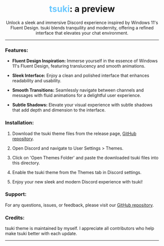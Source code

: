 <div align="center">

# <span style="color: #6ac8ff;">tsuki</span>: a preview

Unlock a sleek and immersive Discord experience inspired by Windows 11's Fluent Design. tsuki blends tranquility and modernity, offering a refined interface that elevates your chat environment.

</div>

---

### Features:

- **Fluent Design Inspiration:** Immerse yourself in the essence of Windows 11's Fluent Design, featuring translucency and smooth animations.
  
- **Sleek Interface:** Enjoy a clean and polished interface that enhances readability and usability.

- **Smooth Transitions:** Seamlessly navigate between channels and messages with fluid animations for a delightful user experience.

- **Subtle Shadows:** Elevate your visual experience with subtle shadows that add depth and dimension to the interface.

### Installation:

1. Download the tsuki theme files from the release page, [GitHub repository](https://github.com/tsuki-discord/tsuki-theme).
  
2. Open Discord and navigate to User Settings > Themes.

3. Click on 'Open Themes Folder' and paste the downloaded tsuki files into this directory.

4. Enable the tsuki theme from the Themes tab in Discord settings.

5. Enjoy your new sleek and modern Discord experience with tsuki!

### Support:

For any questions, issues, or feedback, please visit our [GitHub repository](https://github.com/tsuki-discord/tsuki-theme).

### Credits:

tsuki theme is maintained by myself. I appreciate all contributors who help make tsuki better with each update.

---

</div>
